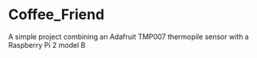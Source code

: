 # Coffee_Friend
A simple project combining an Adafruit TMP007 thermopile sensor with a Raspberry Pi 2 model B
